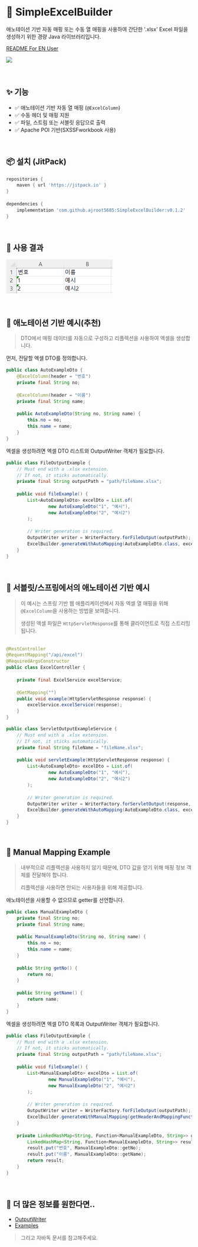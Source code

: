# 📄 SimpleExcelBuilder

애노테이션 기반 자동 매핑 또는 수동 열 매핑을 사용하여 간단한 '.xlsx' Excel 파일을 생성하기 위한 경량 Java 라이브러리입니다.

[README For EN User](/README_EN.md)

[![](https://jitpack.io/v/ajroot5685/SimpleExcelBuilder.svg)](https://jitpack.io/#ajroot5685/SimpleExcelBuilder)

<br>

## ✨ 기능

- ✅ 애노테이션 기반 자동 열 매핑 (`@ExcelColumn`)
- ✅ 수동 헤더 및 매핑 지원
- ✅ 파일, 스트림 또는 서블릿 응답으로 출력
- ✅ Apache POI 기반(SXSSFworkbook 사용)

<br>

## 📦 설치 (JitPack)

```gradle
repositories {
    maven { url 'https://jitpack.io' }
}

dependencies {
    implementation 'com.github.ajroot5685:SimpleExcelBuilder:v0.1.2'
}
```

<br>

## 🐣 사용 결과

![result_KR](/docs/result_KR.png)

<br>

## 🧩 애노테이션 기반 예시(추천)

> DTO에서 매핑 데이터를 자동으로 구성하고 리플렉션을 사용하여 엑셀을 생성합니다.

먼저, 전달할 엑셀 DTO를 정의합니다.

```java
public class AutoExampleDto {
    @ExcelColumn(header = "번호")
    private final String no;

    @ExcelColumn(header = "이름")
    private final String name;

    public AutoExampleDto(String no, String name) {
        this.no = no;
        this.name = name;
    }
}

```

엑셀을 생성하려면 엑셀 DTO 리스트와 OutputWriter 객체가 필요합니다.

```java
public class FileOutputExample {
    // Must end with a .xlsx extension.
    // If not, it sticks automatically.
    private final String outputPath = "path/fileName.xlsx";

    public void fileExample() {
        List<AutoExampleDto> excelDto = List.of(
                new AutoExampleDto("1", "예시"),
                new AutoExampleDto("2", "예시2")
        );

        // Writer generation is required.
        OutputWriter writer = WriterFactory.forFileOutput(outputPath);
        ExcelBuilder.generateWithAutoMapping(AutoExampleDto.class, excelDto, writer);
    }
}
```

<br>

## 🍃 서블릿/스프링에서의 애노테이션 기반 예시

> 이 예시는 스프링 기반 웹 애플리케이션에서 자동 엑셀 열 매핑을 위해 `@ExcelColumn`을 사용하는 방법을 보여줍니다.
>
> 생성된 엑셀 파일은 `HttpServletResponse`를 통해 클라이언트로 직접 스트리밍됩니다.

```java

@RestController
@RequestMapping("/api/excel")
@RequiredArgsConstructor
public class ExcelController {

    private final ExcelService excelService;

    @GetMapping("")
    public void example(HttpServletResponse response) {
        excelService.excelService(response);
    }
}
```

```java
public class ServletOutputExampleService {
    // Must end with a .xlsx extension.
    // If not, it sticks automatically.
    private final String fileName = "fileName.xlsx";

    public void servletExample(HttpServletResponse response) {
        List<AutoExampleDto> excelDto = List.of(
                new AutoExampleDto("1", "예시"),
                new AutoExampleDto("2", "예시2")
        );

        // Writer generation is required.
        OutputWriter writer = WriterFactory.forServletOutput(response, fileName);
        ExcelBuilder.generateWithAutoMapping(AutoExampleDto.class, excelDto, writer);
    }
}
```

<br>

## 📝 Manual Mapping Example

> 내부적으로 리플렉션을 사용하지 않기 때문에, DTO 값을 얻기 위해 매핑 정보 객체를 전달해야 합니다.
>
> 리플렉션을 사용하면 안되는 사용자들을 위해 제공합니다.

애노테이션을 사용할 수 없으므로 getter를 선언합니다.

```java
public class ManualExampleDto {
    private final String no;
    private final String name;

    public ManualExampleDto(String no, String name) {
        this.no = no;
        this.name = name;
    }

    public String getNo() {
        return no;
    }

    public String getName() {
        return name;
    }
}

```

엑셀을 생성하려면 엑셀 DTO 목록과 OutputWriter 객체가 필요합니다.

```java
public class FileOutputExample {
    // Must end with a .xlsx extension.
    // If not, it sticks automatically.
    private final String outputPath = "path/fileName.xlsx";

    public void fileExample() {
        List<ManualExampleDto> excelDto = List.of(
                new ManualExampleDto("1", "예시"),
                new ManualExampleDto("2", "예시2")
        );

        // Writer generation is required.
        OutputWriter writer = WriterFactory.forFileOutput(outputPath);
        ExcelBuilder.generateWithManualMapping(getHeaderAndMappingFunction(), excelDto, writer);
    }

    private LinkedHashMap<String, Function<ManualExampleDto, String>> getHeaderAndMappingFunction() {
        LinkedHashMap<String, Function<ManualExampleDto, String>> result = new LinkedHashMap<>();
        result.put("번호", ManualExampleDto::getNo);
        result.put("이름", ManualExampleDto::getName);
        return result;
    }
}
```

<br>

## 👀 더 많은 정보를 원한다면..

- [OutputWriter](/src/main/java/com/github/ajroot5685/output/README_OutputWriter.md)
- [Examples](/src/main/java/com/github/ajroot5685/example)

> 그리고 자바독 문서를 참고해주세요.